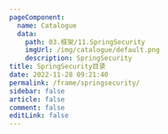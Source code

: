 ```yaml
---
pageComponent: 
  name: Catalogue
  data: 
    path: 03.框架/11.SpringSecurity
    imgUrl: /img/catalogue/default.png
    description: SpringSecurity
title: SpringSecurity目录
date: 2022-11-28 09:21:40
permalink: /frame/springsecurity/
sidebar: false
article: false
comment: false
editLink: false
---
```

